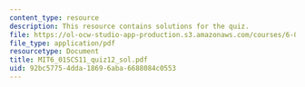 ```yaml
---
content_type: resource
description: This resource contains solutions for the quiz.
file: https://ol-ocw-studio-app-production.s3.amazonaws.com/courses/6-01sc-introduction-to-electrical-engineering-and-computer-science-i-spring-2011/92bc57754dda18696aba6688084c0553_MIT6_01SCS11_quiz12_sol.pdf
file_type: application/pdf
resourcetype: Document
title: MIT6_01SCS11_quiz12_sol.pdf
uid: 92bc5775-4dda-1869-6aba-6688084c0553
---
```

